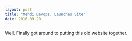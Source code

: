 ```yaml
---
layout: post
title: "Mehdi Devops, Launches Site"
date: 2016-09-20
---
```


Well. Finally got around to putting this old website together. 


